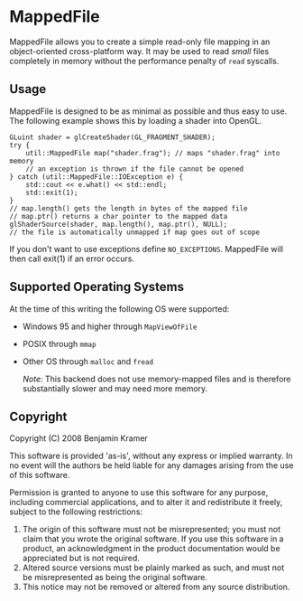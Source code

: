 MappedFile
==========

MappedFile allows you to create a simple read-only file mapping
in an object-oriented cross-platform way. It may be used to read
*small* files completely in memory without the performance penalty
of `read` syscalls.

Usage
-----
MappedFile is designed to be as minimal as possible and thus
easy to use. The following example shows this by loading a shader
into OpenGL.

	GLuint shader = glCreateShader(GL_FRAGMENT_SHADER);
	try {
		util::MappedFile map("shader.frag"); // maps "shader.frag" into memory
		// an exception is thrown if the file cannot be opened
	} catch (util::MappedFile::IOException e) {
		std::cout << e.what() << std::endl;
		std::exit(1);
	}
	// map.length() gets the length in bytes of the mapped file
	// map.ptr() returns a char pointer to the mapped data
	glShaderSource(shader, map.length(), map.ptr(), NULL);
	// the file is automatically unmapped if map goes out of scope

If you don't want to use exceptions define `NO_EXCEPTIONS`. MappedFile will
then call exit(1) if an error occurs.

Supported Operating Systems
---------------------------

At the time of this writing the following OS were supported:

- Windows 95 and higher through `MapViewOfFile`
- POSIX through `mmap`
- Other OS through `malloc` and `fread`

  *Note:* This backend does not use memory-mapped files and is therefore
          substantially slower and may need more memory.

Copyright
---------

Copyright (C) 2008 Benjamin Kramer

This software is provided 'as-is', without any express or implied
warranty.  In no event will the authors be held liable for any damages
arising from the use of this software.

Permission is granted to anyone to use this software for any purpose,
including commercial applications, and to alter it and redistribute it
freely, subject to the following restrictions:

1. The origin of this software must not be misrepresented; you must not
   claim that you wrote the original software. If you use this software
   in a product, an acknowledgment in the product documentation would be
   appreciated but is not required.
2. Altered source versions must be plainly marked as such, and must not be
   misrepresented as being the original software.
3. This notice may not be removed or altered from any source distribution.